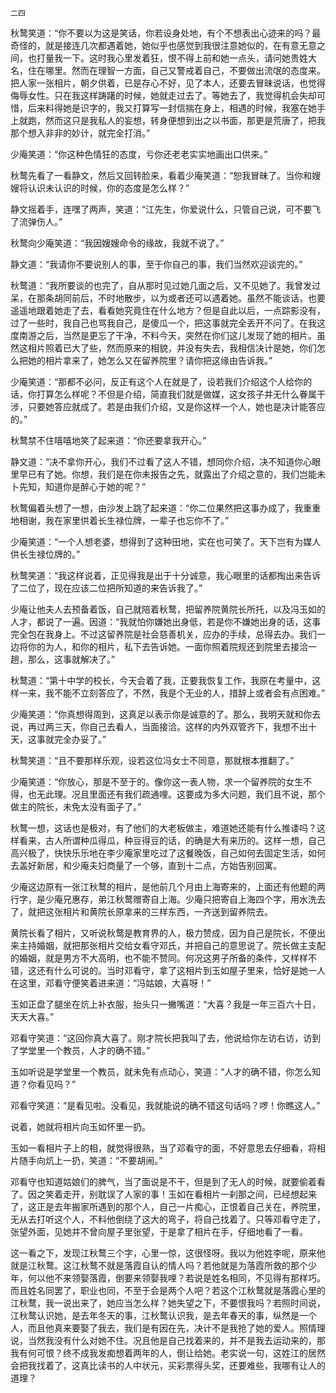     二四 

   秋鹜笑道：“你不要以为这是笑话，你若设身处地，有个不想表出心迹来的吗？最奇怪的，就是接连几次都遇着她，她似乎也感觉到我很注意她似的，在有意无意之间，也打量我一下。这时我心里发着狂，恨不得上前和她一点头，请问她贵姓大名，住在哪里。然而在理智一方面，自己又警戒着自己，不要做出流氓的态度来。把人家一张相片，朝夕供着，已是存心不好，见了本人，还要去冒昧说话，也觉得侮辱女性。只在我这样踌躇的时候，她就走过去了。等她去了，我觉得机会失却可惜，后来料得她是识字的，我又打算写一封信揣在身上，相遇的时候，我塞在她手上就跑，然而这只是我私人的妄想，转身便想到出之以书面，那更是荒唐了，把我那个想入非非的妙计，就完全打消。”

   少庵笑道：“你这种色情狂的态度，亏你还老老实实地画出口供来。”

   秋鹜先看了一看静文，然后又回转脸来，看着少庵笑道：“恕我冒昧了。当你和嫂嫂将认识未认识的时候，你的态度是怎么样？”

   静文摇着手，连嘿了两声，笑道：“江先生，你爱说什么，只管自己说，可不要飞了流弹伤人。”

   秋鹜向少庵笑道：“我因嫂嫂命令的缘故，我就不说了。”

   静文道：“我请你不要说别人的事，至于你自己的事，我们当然欢迎谈完的。”

   秋鹜道：“我所要谈的也完了，自从那时见过她几面之后，又不见她了。我曾发过呆，在那条胡同前后，不时地散步，以为或者还可以遇着她。虽然不能谈话，也要遥遥地跟着她走了去，看看她究竟住在什么地方？但是自此以后，一点踪影没有，过了一些时，我自己也骂我自己，是傻瓜一个，把这事就完全丢开不问了。在我这度南游之后，当然是更忘了干净，不料今天，突然在你们这儿发现了她的相片。虽然这相片照着已大了些，然而原来的相貌，并没有失去，我相信决计是她，你们怎么把她的相片拿来了，她怎么又在留养院里？请你把这缘由告诉我。”

   少庵笑道：“那都不必问，反正有这个人在就是了，设若我们介绍这个人给你的话，你打算怎么样呢？不但是介绍，简直我们就是做媒，这女孩子并无什么眷属干涉，只要她答应就成了。若是由我们介绍，又是你这样一个人，她也是决计能答应的。”

   秋鹜禁不住嘻嘻地笑了起来道：“你还要拿我开心。”

   静文道：“决不拿你开心，我们不过看了这人不错，想同你介绍，决不知道你心眼里早已有了她。你想，我们是在你未报告之先，就露出了介绍之意的，我们岂能未卜先知，知道你是醉心于她的呢？”

   秋鹜偏着头想了一想，由沙发上跳了起来道：“你二位果然把这事办成了，我重重地相谢，我在家里供着长生禄位牌，一辈子也忘你不了。”

   少庵笑道：“一个人想老婆，想得到了这种田地，实在也可笑了。天下岂有为媒人供长生禄位牌的。”

   秋鹜笑道：“我这样说着，正见得我是出于十分诚意，我心眼里的话都掏出来告诉了二位了，现在应该二位把所知道的来告诉我了。”

   少庵让他夫人去预备着饭，自己就陪着秋鹜，把留养院黄院长所托，以及冯玉如的人才，都说了一遍。因道：“我就怕你嫌她出身低，若是你不嫌她出身的话，这事完全包在我身上。不过这留养院是社会慈善机关，应办的手续，总得去办。我们一边将你的为人，和你的相片，私下去告诉她。一面你照着院规还到院里去接洽一趟，那么，这事就解决了。”

   秋鹜道：“第十中学的校长，今天会着了我，正要我恢复工作，我原在考量中，这样一来，我不能不立刻答应了，不然，我是个无业的人，措辞上或者会有点困难。”

   少庵笑道：“你真想得周到，这真足以表示你是诚意的了。那么，我明天就和你去说，再过两三天，你自己去看人，当面接洽。这样的内外双管齐下，我想不出十天，这事就完全办妥了。”

   秋鹜笑道：“且不要那样乐观，设若这位冯女士不同意，那就根本推翻了。”

   少庵笑道：“你放心，那是不至于的。像你这一表人物，求一个留养院的女生不得，也无此理。况且里面还有我们疏通哩。这要成为多大问题，我们且不说，那个做主的院长，未免太没有面子了。”

   秋鹜一想，这话也是极对，有了他们的大老板做主，难道她还能有什么推诿吗？这样看来，古人所谓种瓜得瓜，种豆得豆的话，的确是大有来历的。这样一想，自己高兴极了，快快乐乐地在李少庵家里吃过了这餐晚饭，自己如何去固定生活，如何去盖好新居，和少庵夫妇商量了一个够，直到十二点，方始告别回寓。

   少庵这边原有一张江秋鹜的相片，是他前几个月由上海寄来的，上面还有他题的两行字，是少庵兄惠存，弟江秋鹜赠寄自上海。少庵只把寄自上海四个字，用水洗去了，就把这张相片和黄院长原拿来的三样东西，一齐送到留养院去。

   黄院长看了相片，又听说秋鹜是教育界的人，极力赞成，因为自己是院长，不便出来主持婚姻，就把那张相片交给女看守邓氏，并把自己的意思说了。院长做主支配的婚姻，就是男方不大高明，也不能不赞同。何况这男子所备的条件，又样样不错，这还有什么可说的。当时邓看守，拿了这相片到玉如屋子里来，恰好是她一人在这里，邓看守便笑着进来道：“冯姑娘，大喜呀！”

   玉如正盘了腿坐在炕上补衣服，抬头只一撇嘴道：“大喜？我是一年三百六十日，天天大喜。”

   邓看守笑道：“这回你真大喜了。刚才院长把我叫了去，他说给你左访右访，访到了学堂里一个教员，人才的确不错。”

   玉如听说是学堂里一个教员，就未免有点动心，笑道：“人才的确不错，你怎么知道？你看见吗？”

   邓看守笑道：“是看见啦。没看见，我就能说的确不错这句话吗？啰！你瞧这人。”

   说着，她就将相片向玉如怀里一扔。

   玉如一看相片子上的相，就觉得很熟，当了邓看守的面，不好意思去仔细看，将相片随手向炕上一扔，笑道：“不要胡闹。”

   邓看守也知道姑娘们的脾气，当了面说是不干，但是到了无人的时候，就要偷着看了。因之笑着走开，别耽误了人家的事！玉如在看相片一刹那之间，已经想起来了，这正是去年搬家所遇到的那个人，自己一片痴心，正恨着自己关在，养院里，无从去打听这个人，不料他倒绕了这大的弯子，将自己找着了。只等邓看守走了，张望外面，见她并不曾向屋子里张望，于是拿了相片在手，仔细地看了一看。

   这一看之下，发现江秋鹜三个字，心里一惊，这很怪呀。我以为他姓李呢，原来他就是江秋鹜。这江秋鹜不就是落霞自认的情人吗？若他就是为落霞所救的那个少年，何以他不来领娶落霞，倒要来领娶我哩？若说是姓名相同，不见得有那样巧。而且姓名同罢了，职业也同，不至于会是两个人吧？若这个江秋鹜就是落霞心里的江秋鹜，我一说出来了，她应当怎么样？她失望之下，不要恨我吗？若照时间说，江秋鹜认识她，是去年冬天的事，江秋鹜认识我，是去年春天的事，纵然是一个人，而且他真来要娶了我去，我们是有因在先，决计不是我抢了她的爱人。照情理说，当然我没有什么对她不住。况且他是自己找着来的，并不是我去运动来的，那我有何可恨？终不成我发痴想着两年的人，倒让给她。老实说一句，这姓江的居然会把我找着了，这真比读书的人中状元，买彩票得头奖，还要难些，我哪有让人的道理？

